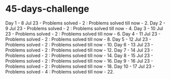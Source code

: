 # 45-days-challenge
Day 1   - 8  Jul 23 - Problems solved - 2 : Problems solved till now -  2.
Day 2   - 9  Jul 23 - Problems solved - 2 : Problems solved till now -  4.
Day 3   - 10 Jul 23 - Problems solved - 2 : Problems solved till now -  6.
Day 4   - 11 Jul 23 - Problems solved - 2 : Problems solved till now -  8.
Day 5   - 12 Jul 23 - Problems solved - 2 : Problems solved till now - 10.
Day 6   - 13 Jul 23 - Problems solved - 2 : Problems solved till now - 12.
Day 7   - 14 Jul 23 - Problems solved - 2 : Problems solved till now - 14.
Day 8   - 15 Jul 23 - Problems solved - 2 : Problems solved till now - 16.
Day 9   - 16 Jul 23 - Problems solved - 2 : Problems solved till now - 18.
Day 10  - 17 Jul 23 - Problems solved - 4 : Problems solved till now - 22.
